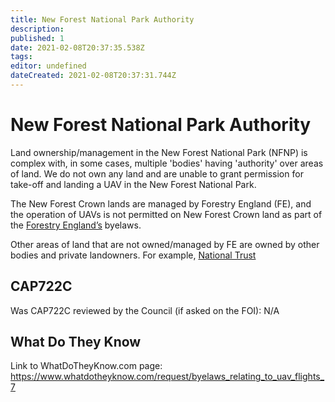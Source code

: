 ```yaml
---
title: New Forest National Park Authority
description: 
published: 1
date: 2021-02-08T20:37:35.538Z
tags: 
editor: undefined
dateCreated: 2021-02-08T20:37:31.744Z
---
```


# New Forest National Park Authority



Land ownership/management in the New Forest National Park (NFNP) is complex with, in some cases, multiple 'bodies' having 'authority' over areas of land. We do not own any land and are unable to grant permission for take-off and landing a UAV in the New Forest National Park.  
 
The New Forest Crown lands are managed by Forestry England (FE), and the operation of UAVs is not permitted on New Forest Crown land as part of the [Forestry England’s](/england/forestry-england) byelaws.
 
Other areas of land that are not owned/managed by FE are owned by other bodies and private landowners. For example, [National Trust](/national/national-trust)

## CAP722C

Was CAP722C reviewed by the Council (if asked on the FOI): N/A

## What Do They Know

Link to WhatDoTheyKnow.com page: 
https://www.whatdotheyknow.com/request/byelaws_relating_to_uav_flights_7